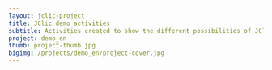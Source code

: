 ```yaml
---
layout: jclic-project
title: JClic demo activities
subtitle: Activities created to show the different possibilities of JClic
project: demo_en
thumb: project-thumb.jpg
bigimg: /projects/demo_en/project-cover.jpg
---
```

